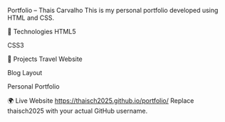 Portfolio – Thais Carvalho
This is my personal portfolio developed using HTML and CSS.

🔧 Technologies
HTML5

CSS3

💼 Projects
Travel Website

Blog Layout

Personal Portfolio

🌍 Live Website
https://thaisch2025.github.io/portfolio/
Replace thaisch2025 with your actual GitHub username.
